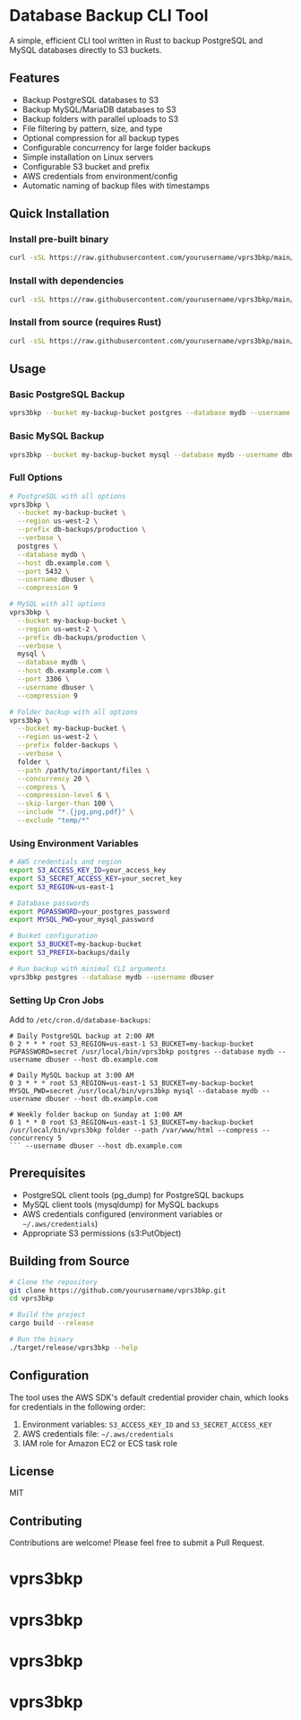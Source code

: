 # Database Backup CLI Tool

A simple, efficient CLI tool written in Rust to backup PostgreSQL and MySQL databases directly to S3 buckets.

## Features

- Backup PostgreSQL databases to S3
- Backup MySQL/MariaDB databases to S3
- Backup folders with parallel uploads to S3
- File filtering by pattern, size, and type
- Optional compression for all backup types
- Configurable concurrency for large folder backups
- Simple installation on Linux servers
- Configurable S3 bucket and prefix
- AWS credentials from environment/config
- Automatic naming of backup files with timestamps

## Quick Installation

### Install pre-built binary

```bash
curl -sSL https://raw.githubusercontent.com/yourusername/vprs3bkp/main/install.sh | sudo bash
```

### Install with dependencies

```bash
curl -sSL https://raw.githubusercontent.com/yourusername/vprs3bkp/main/install.sh | sudo bash --with-deps
```

### Install from source (requires Rust)

```bash
curl -sSL https://raw.githubusercontent.com/yourusername/vprs3bkp/main/install.sh | sudo bash --from-source
```

## Usage

### Basic PostgreSQL Backup

```bash
vprs3bkp --bucket my-backup-bucket postgres --database mydb --username dbuser
```

### Basic MySQL Backup

```bash
vprs3bkp --bucket my-backup-bucket mysql --database mydb --username dbuser
```

### Full Options

```bash
# PostgreSQL with all options
vprs3bkp \
  --bucket my-backup-bucket \
  --region us-west-2 \
  --prefix db-backups/production \
  --verbose \
  postgres \
  --database mydb \
  --host db.example.com \
  --port 5432 \
  --username dbuser \
  --compression 9

# MySQL with all options
vprs3bkp \
  --bucket my-backup-bucket \
  --region us-west-2 \
  --prefix db-backups/production \
  --verbose \
  mysql \
  --database mydb \
  --host db.example.com \
  --port 3306 \
  --username dbuser \
  --compression 9

# Folder backup with all options
vprs3bkp \
  --bucket my-backup-bucket \
  --region us-west-2 \
  --prefix folder-backups \
  --verbose \
  folder \
  --path /path/to/important/files \
  --concurrency 20 \
  --compress \
  --compression-level 6 \
  --skip-larger-than 100 \
  --include "*.{jpg,png,pdf}" \
  --exclude "temp/*"
```

### Using Environment Variables

```bash
# AWS credentials and region
export S3_ACCESS_KEY_ID=your_access_key
export S3_SECRET_ACCESS_KEY=your_secret_key
export S3_REGION=us-east-1

# Database passwords
export PGPASSWORD=your_postgres_password
export MYSQL_PWD=your_mysql_password

# Bucket configuration
export S3_BUCKET=my-backup-bucket
export S3_PREFIX=backups/daily

# Run backup with minimal CLI arguments
vprs3bkp postgres --database mydb --username dbuser
```

### Setting Up Cron Jobs

Add to `/etc/cron.d/database-backups`:

````
# Daily PostgreSQL backup at 2:00 AM
0 2 * * * root S3_REGION=us-east-1 S3_BUCKET=my-backup-bucket PGPASSWORD=secret /usr/local/bin/vprs3bkp postgres --database mydb --username dbuser --host db.example.com

# Daily MySQL backup at 3:00 AM
0 3 * * * root S3_REGION=us-east-1 S3_BUCKET=my-backup-bucket MYSQL_PWD=secret /usr/local/bin/vprs3bkp mysql --database mydb --username dbuser --host db.example.com

# Weekly folder backup on Sunday at 1:00 AM
0 1 * * 0 root S3_REGION=us-east-1 S3_BUCKET=my-backup-bucket /usr/local/bin/vprs3bkp folder --path /var/www/html --compress --concurrency 5
``` --username dbuser --host db.example.com
````

## Prerequisites

- PostgreSQL client tools (pg_dump) for PostgreSQL backups
- MySQL client tools (mysqldump) for MySQL backups
- AWS credentials configured (environment variables or `~/.aws/credentials`)
- Appropriate S3 permissions (s3:PutObject)

## Building from Source

```bash
# Clone the repository
git clone https://github.com/yourusername/vprs3bkp.git
cd vprs3bkp

# Build the project
cargo build --release

# Run the binary
./target/release/vprs3bkp --help
```

## Configuration

The tool uses the AWS SDK's default credential provider chain, which looks for credentials in the following order:

1. Environment variables: `S3_ACCESS_KEY_ID` and `S3_SECRET_ACCESS_KEY`
2. AWS credentials file: `~/.aws/credentials`
3. IAM role for Amazon EC2 or ECS task role

## License

MIT

## Contributing

Contributions are welcome! Please feel free to submit a Pull Request.
# vprs3bkp
# vprs3bkp
# vprs3bkp
# vprs3bkp
